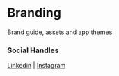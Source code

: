 # Branding
Brand guide, assets and app themes

### Social Handles
[Linkedin](https://www.linkedin.com/company/77759625/admin/dashboard/) |  [Instagram](https://www.instagram.com/stringedu/?hl=en)
